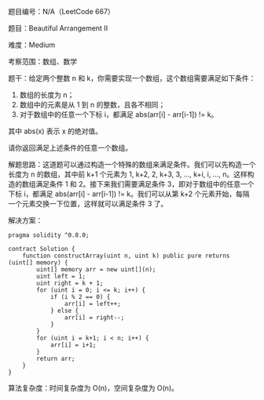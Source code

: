 题目编号：N/A（LeetCode 667）

题目：Beautiful Arrangement II

难度：Medium

考察范围：数组、数学

题干：给定两个整数 n 和 k，你需要实现一个数组，这个数组需要满足如下条件：

1. 数组的长度为 n；
2. 数组中的元素是从 1 到 n 的整数，且各不相同；
3. 对于数组中的任意一个下标 i，都满足 abs(arr[i] - arr[i-1]) != k。

其中 abs(x) 表示 x 的绝对值。

请你返回满足上述条件的任意一个数组。

解题思路：这道题可以通过构造一个特殊的数组来满足条件。我们可以先构造一个长度为 n 的数组，其中前 k+1 个元素为 1, k+2, 2, k+3, 3, ..., k+i, i, ..., n。这样构造的数组满足条件 1 和 2。接下来我们需要满足条件 3，即对于数组中的任意一个下标 i，都满足 abs(arr[i] - arr[i-1]) != k。我们可以从第 k+2 个元素开始，每隔一个元素交换一下位置，这样就可以满足条件 3 了。

解决方案：

```solidity
pragma solidity ^0.8.0;

contract Solution {
    function constructArray(uint n, uint k) public pure returns (uint[] memory) {
        uint[] memory arr = new uint[](n);
        uint left = 1;
        uint right = k + 1;
        for (uint i = 0; i <= k; i++) {
            if (i % 2 == 0) {
                arr[i] = left++;
            } else {
                arr[i] = right--;
            }
        }
        for (uint i = k+1; i < n; i++) {
            arr[i] = i+1;
        }
        return arr;
    }
}
```

算法复杂度：时间复杂度为 O(n)，空间复杂度为 O(n)。